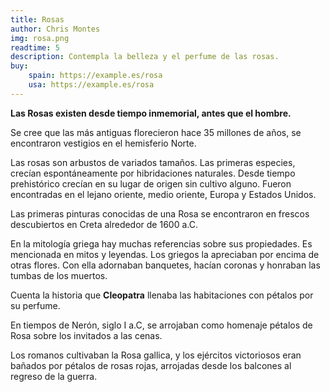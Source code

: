 ```yaml
---
title: Rosas
author: Chris Montes
img: rosa.png
readtime: 5
description: Contempla la belleza y el perfume de las rosas. 
buy:
    spain: https://example.es/rosa
    usa: https://example.es/rosa
---
```


**Las Rosas existen desde tiempo inmemorial, antes que el hombre.**

Se cree que las más antiguas florecieron hace 35 millones de años, se encontraron vestigios en el hemisferio Norte.

Las rosas son arbustos de variados tamaños. Las primeras especies, crecían espontáneamente por hibridaciones naturales. Desde tiempo prehistórico crecían en su lugar de origen sin cultivo alguno. Fueron encontradas en el lejano oriente, medio oriente, Europa y Estados Unidos.

Las primeras pinturas conocidas de una Rosa se encontraron en frescos descubiertos en Creta alrededor de 1600 a.C.

En la mitología griega hay muchas referencias sobre sus propiedades. Es mencionada en mitos y leyendas. Los griegos la apreciaban por encima de otras flores. Con ella adornaban banquetes, hacían coronas y honraban las tumbas de los muertos.

Cuenta la historia que **Cleopatra** llenaba las habitaciones con pétalos por su perfume.

En tiempos de Nerón, siglo I a.C, se arrojaban como homenaje pétalos de Rosa sobre los invitados a las cenas.

Los romanos cultivaban la Rosa gallica, y los ejércitos victoriosos eran bañados por pétalos de rosas rojas, arrojadas desde los balcones al regreso de la guerra.
